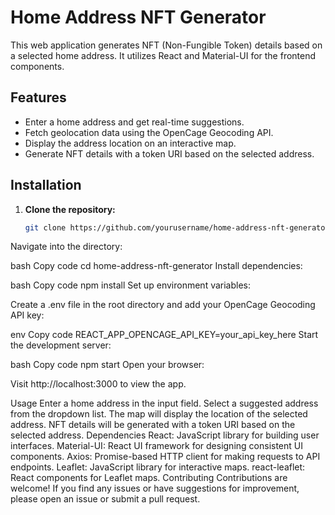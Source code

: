 # Home Address NFT Generator

This web application generates NFT (Non-Fungible Token) details based on a selected home address. It utilizes React and Material-UI for the frontend components.

## Features

- Enter a home address and get real-time suggestions.
- Fetch geolocation data using the OpenCage Geocoding API.
- Display the address location on an interactive map.
- Generate NFT details with a token URI based on the selected address.

## Installation

1. **Clone the repository:**

   ```bash
   git clone https://github.com/yourusername/home-address-nft-generator.git
Navigate into the directory:

bash
Copy code
cd home-address-nft-generator
Install dependencies:

bash
Copy code
npm install
Set up environment variables:

Create a .env file in the root directory and add your OpenCage Geocoding API key:

env
Copy code
REACT_APP_OPENCAGE_API_KEY=your_api_key_here
Start the development server:

bash
Copy code
npm start
Open your browser:

Visit http://localhost:3000 to view the app.

Usage
Enter a home address in the input field.
Select a suggested address from the dropdown list.
The map will display the location of the selected address.
NFT details will be generated with a token URI based on the selected address.
Dependencies
React: JavaScript library for building user interfaces.
Material-UI: React UI framework for designing consistent UI components.
Axios: Promise-based HTTP client for making requests to API endpoints.
Leaflet: JavaScript library for interactive maps.
react-leaflet: React components for Leaflet maps.
Contributing
Contributions are welcome! If you find any issues or have suggestions for improvement, please open an issue or submit a pull request.